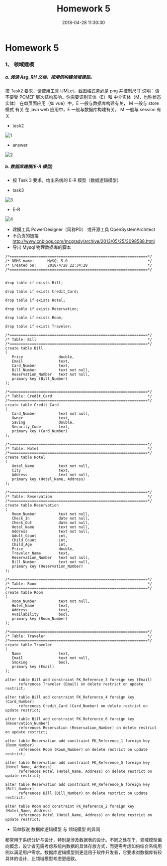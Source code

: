 ﻿---
layout: post
title: Homework 5
date: 2018-04-28 11:30:30
categories: Software
tags: 博客
excerpt: Software
---

# Homework 5

### 1、 领域建模

##### a. 阅读 Asg_RH 文档，按用例构建领域模型。
按 Task2 要求，请使用工具 UMLet，截图格式务必是 png 并控制尺寸
说明：请不要受 PCMEF 层次结构影响。你需要识别实体（E）和 中介实体（M，也称状态实体）
在单页面应用（如 vue）中，E 一般与数据库构建有关， M 一般与 store 模式 有关
在 java web 应用中，E 一般与数据库构建有关， M 一般与 session 有关

- task2

![1](/assets/SystemA/task2.png)

- answer

![2](/assets/SystemA/t2.png)

#####  b. 数据库建模(E-R 模型)
- 按 Task 3 要求，给出系统的 E-R 模型（数据逻辑模型）
 
- task3

![3](/assets/SystemA/task3.png)

- E-R

![4](/assets/SystemA/ER.png)

- 建模工具 PowerDesigner（简称PD） 或开源工具 OpenSystemArchitect
- 不负责的链接 http://www.cnblogs.com/mcgrady/archive/2013/05/25/3098588.html
- 导出 Mysql 物理数据库的脚本

```
/*==============================================================*/
/* DBMS name:      MySQL 5.0                                    */
/* Created on:     2018/4/28 22:34:28                           */
/*==============================================================*/


drop table if exists Bill;

drop table if exists Credit_Card;

drop table if exists Hotel;

drop table if exists Reservation;

drop table if exists Room;

drop table if exists Traveler;

/*==============================================================*/
/* Table: Bill                                                  */
/*==============================================================*/
create table Bill
(
   Price                double,
   Email                text,
   Card_Number          text,
   Bill_Number          text not null,
   Reservation_Number   text not null,
   primary key (Bill_Number)
);

/*==============================================================*/
/* Table: Credit_Card                                           */
/*==============================================================*/
create table Credit_Card
(
   Card_Number          text not null,
   Owner                text,
   Saving               double,
   Security_Code        text,
   primary key (Card_Number)
);

/*==============================================================*/
/* Table: Hotel                                                 */
/*==============================================================*/
create table Hotel
(
   Hotel_Name           text not null,
   City                 text,
   Address              text not null,
   primary key (Hotel_Name, Address)
);

/*==============================================================*/
/* Table: Reservation                                           */
/*==============================================================*/
create table Reservation
(
   Room_Number          text not null,
   Check_In             date not null,
   Check_Out            date not null,
   Hotel_Name           text not null,
   Address              text not null,
   Adult_Count          int,
   Child_Count          int,
   Child_Age            int,
   Price                double,
   Traveler_Name        text,
   Reservation_Number   text not null,
   Bill_Number          text not null,
   primary key (Reservation_Number)
);

/*==============================================================*/
/* Table: Room                                                  */
/*==============================================================*/
create table Room
(
   Room_Number          text not null,
   Hotel_Name           text,
   Address              text,
   Availability         bool,
   primary key (Room_Number)
);

/*==============================================================*/
/* Table: Traveler                                              */
/*==============================================================*/
create table Traveler
(
   Name                 text,
   Email                text not null,
   Smoking              bool,
   primary key (Email)
);

alter table Bill add constraint FK_Reference_3 foreign key (Email)
      references Traveler (Email) on delete restrict on update restrict;

alter table Bill add constraint FK_Reference_4 foreign key (Card_Number)
      references Credit_Card (Card_Number) on delete restrict on update restrict;

alter table Bill add constraint FK_Reference_6 foreign key (Reservation_Number)
      references Reservation (Reservation_Number) on delete restrict on update restrict;

alter table Reservation add constraint FK_Reference_1 foreign key (Room_Number)
      references Room (Room_Number) on delete restrict on update restrict;

alter table Reservation add constraint FK_Reference_5 foreign key (Hotel_Name, Address)
      references Hotel (Hotel_Name, Address) on delete restrict on update restrict;

alter table Reservation add constraint FK_Reference_6 foreign key (Bill_Number)
      references Bill (Bill_Number) on delete restrict on update restrict;

alter table Room add constraint FK_Reference_2 foreign key (Hotel_Name, Address)
      references Hotel (Hotel_Name, Address) on delete restrict on update restrict;
```

- 简单叙说 数据库逻辑模型 与 领域模型 的异同

都常用于系统分析与设计，特别是涉及数据表的设计。不同之处在于，领域模型偏向概念，设计者无需考虑系统内数据的具体存放方式，而更需考虑如何结合系统用例以满足用户需求。数据库逻辑模型则更适用于软件开发者，它要求对数据库有较具体的设计，比领域模型考虑更细致。




